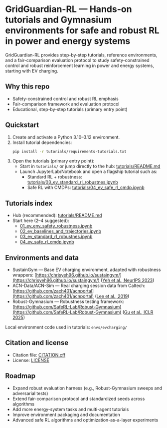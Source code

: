 # GridGuardian-RL — Hands-on tutorials and Gymnasium environments for safe and robust RL in power and energy systems

GridGuardian-RL provides step-by-step tutorials, reference environments, and a fair-comparison evaluation protocol to study safety-constrained control and robust reinforcement learning in power and energy systems, starting with EV charging.


## Why this repo

- Safety-constrained control and robust RL emphasis
- Fair-comparison framework and evaluation protocol
- Educational, step-by-step tutorials (primary entry point)


## Quickstart

1) Create and activate a Python 3.10–3.12 environment.
2) Install tutorial dependencies:
   ```bash
   pip install -r tutorials/requirements-tutorials.txt
   ```
3) Open the tutorials (primary entry point):
   - Start in `tutorials/` or jump directly to the hub: [tutorials/README.md](tutorials/README.md)
   - Launch JupyterLab/Notebook and open a flagship tutorial such as:
     - Standard RL + robustness: [tutorials/03_ev_standard_rl_robustnes.ipynb](tutorials/03_ev_standard_rl_robustnes.ipynb)
     - Safe RL with CMDPs: [tutorials/04_ev_safe_rl_cmdp.ipynb](tutorials/04_ev_safe_rl_cmdp.ipynb)


## Tutorials index

- Hub (recommended): [tutorials/README.md](tutorials/README.md)
- Start here (2–4 suggested):
  - [01_ev_env_safety_robustness.ipynb](tutorials/01_ev_env_safety_robustness.ipynb)
  - [02_ev_baselines_and_trajectories.ipynb](tutorials/02_ev_baselines_and_trajectories.ipynb)
  - [03_ev_standard_rl_robustnes.ipynb](tutorials/03_ev_standard_rl_robustnes.ipynb)
  - [04_ev_safe_rl_cmdp.ipynb](tutorials/04_ev_safe_rl_cmdp.ipynb)


## Environments and data

- SustainGym — Base EV charging environment, adapted with robustness wrappers: [https://chrisyeh96.github.io/sustaingym/](https://chrisyeh96.github.io/sustaingym/) ([Yeh et al., NeurIPS 2023](https://openreview.net/forum?id=vZ9tA3o3hr))
- ACN-Data/ACN-Sim — Real charging session data from Caltech: [https://github.com/zach401/acnportal](https://github.com/zach401/acnportal) ([Lee et al., 2019](https://doi.org/10.1145/3307772.3331015))
- Robust-Gymnasium — Robustness testing framework: [https://github.com/SafeRL-Lab/Robust-Gymnasium](https://github.com/SafeRL-Lab/Robust-Gymnasium) ([Gu et al., ICLR 2025](https://openreview.net/forum?id=example))

Local environment code used in tutorials: `envs/evcharging/`


## Citation and license

- Citation file: [CITATION.cff](CITATION.cff)
- License: [LICENSE](LICENSE)


## Roadmap

- Expand robust evaluation harness (e.g., Robust-Gymnasium sweeps and adversarial tests)
- Extend fair-comparison protocol and standardized seeds across algorithms
- Add more energy-system tasks and multi-agent tutorials
- Improve environment packaging and documentation
- Advanced safe RL algorithms and optimization-as-a-layer experiments
